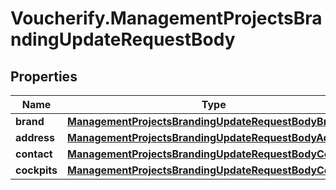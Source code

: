 # Voucherify.ManagementProjectsBrandingUpdateRequestBody

## Properties

Name | Type | Description | Notes
------------ | ------------- | ------------- | -------------
**brand** | [**ManagementProjectsBrandingUpdateRequestBodyBrand**](ManagementProjectsBrandingUpdateRequestBodyBrand.md) |  | [optional] 
**address** | [**ManagementProjectsBrandingUpdateRequestBodyAddress**](ManagementProjectsBrandingUpdateRequestBodyAddress.md) |  | [optional] 
**contact** | [**ManagementProjectsBrandingUpdateRequestBodyContact**](ManagementProjectsBrandingUpdateRequestBodyContact.md) |  | [optional] 
**cockpits** | [**ManagementProjectsBrandingUpdateRequestBodyCockpits**](ManagementProjectsBrandingUpdateRequestBodyCockpits.md) |  | [optional] 


